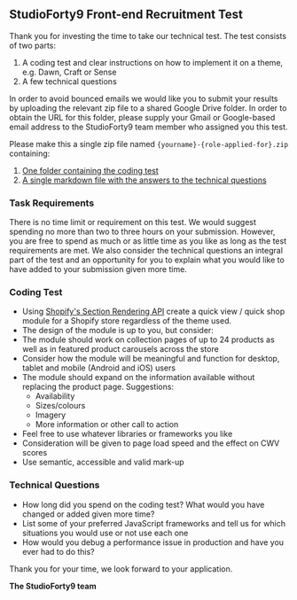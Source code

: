## StudioForty9 Front-end Recruitment Test

Thank you for investing the time to take our technical test. The test consists of two parts:

1. A coding test and clear instructions on how to implement it on a theme, e.g. Dawn, Craft or Sense
2. A few technical questions

In order to avoid bounced emails we would like you to submit your results by uploading the relevant zip file to a shared Google Drive folder. 
In order to obtain the URL for this folder, please supply your Gmail or Google-based email address to the StudioForty9 team member who assigned you this test.

Please make this a single zip file named `{yourname}-{role-applied-for}.zip` containing:

1. [One folder containing the coding test](#coding-test)
2. [A single markdown file with the answers to the technical questions](#technical-questions)

### Task Requirements

There is no time limit or requirement on this test. 
We would suggest spending no more than two to three hours on your submission. However, you are free to spend as much or as little time as you like as long as the test requirements are met.
We also consider the technical questions an integral part of the test and an opportunity for you to explain what you would like to have added to your submission given more time.

### Coding Test

* Using [Shopify's Section Rendering API](https://shopify.dev/api/section-rendering) create a quick view / quick shop module for a Shopify store regardless of the theme used.
* The design of the module is up to you, but consider:
* The module should work on collection pages of up to 24 products as well as in featured product carousels across the store
* Consider how the module will be meaningful and function for desktop, tablet and mobile (Android and iOS) users
* The module should expand on the information available without replacing the product page. Suggestions:
    * Availability
    * Sizes/colours
    * Imagery
    * More information or other call to action
* Feel free to use whatever libraries or frameworks you like
* Consideration will be given to page load speed and the effect on CWV scores
* Use semantic, accessible and valid mark-up

### Technical Questions

* How long did you spend on the coding test? What would you have changed or added given more time?
* List some of your preferred JavaScript frameworks and tell us for which situations you would use or not use each one
* How would you debug a performance issue in production and have you ever had to do this?

Thank you for your time, we look forward to your application.

__The StudioForty9 team__
